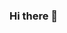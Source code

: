 ### Hi there 👋

<!--
**abstract-username/abstract-username** is a ✨ _special_ ✨ repository because its `README.md` (this file) appears on your GitHub profile.

Here are some ideas to get you started:

- 🔭 I’m currently working on ... nothing
- 🌱 I’m currently learning ... nothing
- 👯 I’m looking to collaborate on ... python
- 🤔 I’m looking for help with ... python3.9.5
- 💬 Ask me about ... shamanism
- 📫 How to reach me: ... hadd01993.py@gmail.com
- 😄 Pronouns: ... thoff
- ⚡ Fun fact: ... I hallucinated.
-->
